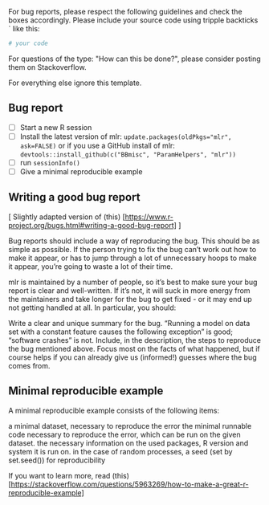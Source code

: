 For bug reports, please respect the following guidelines and check the boxes accordingly.
Please include your source code using tripple backticks ` like this:


```r
# your code
```


For questions of the type: "How can this be done?", please consider posting them on Stackoverflow.

For everything else ignore this template.

## Bug report

- [ ] Start a new R session
- [ ] Install the latest version of mlr: `update.packages(oldPkgs="mlr", ask=FALSE)` or if you use a GitHub install of mlr: `devtools::install_github(c("BBmisc", "ParamHelpers", "mlr"))`
- [ ] run `sessionInfo()`
- [ ] Give a minimal reproducible example

## Writing a good bug report

[ Slightly adapted version of (this) [https://www.r-project.org/bugs.html#writing-a-good-bug-report] ]

Bug reports should include a way of reproducing the bug. This should be as simple as possible. If the person trying to fix the bug can’t work out how to make it appear, or has to jump through a lot of unnecessary hoops to make it appear, you’re going to waste a lot of their time.

mlr is maintained by a number of people, so it’s best to make sure your bug report is clear and well-written. If it’s not, it will suck in more energy from the maintainers and take longer for the bug to get fixed - or it may end up not getting handled at all. In particular, you should:

Write a clear and unique summary for the bug. “Running a model on data set with a constant feature causes the following exception” is good; “software crashes” is not.
Include, in the description, the steps to reproduce the bug mentioned above.
Focus most on the facts of what happened, but if course helps if you can already give us (informed!) guesses where the bug comes from.

## Minimal reproducible example

A minimal reproducible example consists of the following items:

a minimal dataset, necessary to reproduce the error
the minimal runnable code necessary to reproduce the error, which can be run on the given dataset.
the necessary information on the used packages, R version and system it is run on.
in the case of random processes, a seed (set by set.seed()) for reproducibility

If you want to learn more, read (this)[https://stackoverflow.com/questions/5963269/how-to-make-a-great-r-reproducible-example]
